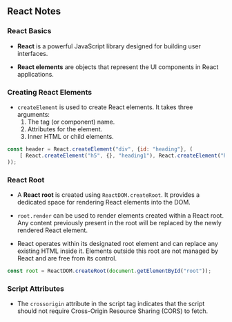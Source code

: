 ## React Notes

### React Basics

- **React** is a powerful JavaScript library designed for building user interfaces.

- **React elements** are objects that represent the UI components in React applications.

### Creating React Elements

- `createElement` is used to create React elements. It takes three arguments:
  1. The tag (or component) name.
  2. Attributes for the element.
  3. Inner HTML or child elements.

```js
const header = React.createElement("div", {id: "heading"}, (
    [ React.createElement("h5", {}, "heading1"), React.createElement("h5", {}, "heading2")]
));
```

### React Root

- A **React root** is created using `ReactDOM.createRoot`. It provides a dedicated space for rendering React elements into the DOM.

- `root.render` can be used to render elements created within a React root. Any content previously present in the root will be replaced by the newly rendered React element.

- React operates within its designated root element and can replace any existing HTML inside it. Elements outside this root are not managed by React and are free from its control.

```js
const root = ReactDOM.createRoot(document.getElementById("root"));
```

### Script Attributes

- The `crossorigin` attribute in the script tag indicates that the script should not require Cross-Origin Resource Sharing (CORS) to fetch.
